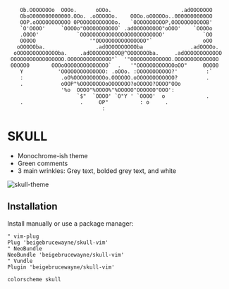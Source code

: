 ```    .o oOOOOOOOo                                            0OOOo
    Ob.OOOOOOOo  OOOo.      oOOo.                      .adOOOOOOO
    OboO000000000000.OOo. .oOOOOOo.    OOOo.oOOOOOo..0000000000OO
    OOP.oOOOOOOOOOOO 0POOOOOOOOOOOo.   `0OOOOOOOOOP,OOOOOOOOOOOB'
    `O'OOOO'     `OOOOo"OOOOOOOOOOO` .adOOOOOOOOO"oOOO'    `OOOOo
    .OOOO'            `OOOOOOOOOOOOOOOOOOOOOOOOOO'            `OO
    OOOOO                 '"OOOOOOOOOOOOOOOO"`                oOO
   oOOOOOba.                .adOOOOOOOOOOba               .adOOOOo.
  oOOOOOOOOOOOOOba.    .adOOOOOOOOOO@^OOOOOOOba.     .adOOOOOOOOOOOO
 OOOOOOOOOOOOOOOOO.OOOOOOOOOOOOOO"`  '"OOOOOOOOOOOOO.OOOOOOOOOOOOOO
 0OOOO0       OOOoOOOOOOOOOOOOOO`  .   '"OOOOOOOOOOOOoOO"     0OOO0
    Y           'OOOOOOOOOOOOOO: .oOOo. :OOOOOOOOOOO?'         :`
    :            .oO%OOOOOOOOOOo.OOOOOO.oOOOOOOOOOOOO?         .
    .            oOOP"%OOOOOOOOoOOOOOOO?oOOOOO?OOOO"OOo
                 '%o  OOOO"%OOOO%"%OOOOO"OOOOOO"OOO':
                      `$"  `OOOO' `O"Y ' `OOOO'  o             .
    .                  .     OP"          : o     .
                              :
```  

# SKULL  

- Monochrome-ish theme
- Green comments
- 3 main wrinkles: Grey text, bolded grey text, and white  

![skull-theme](https://i.imgur.com/FGYcX8t.png)  

## Installation

Install manually or use a package manager:

```viml
" vim-plug
Plug 'beigebrucewayne/skull-vim'
" NeoBundle
NeoBundle 'beigebrucewayne/skull-vim'
" Vundle
Plugin 'beigebrucewayne/skull-vim'
```

```viml
colorscheme skull
```
